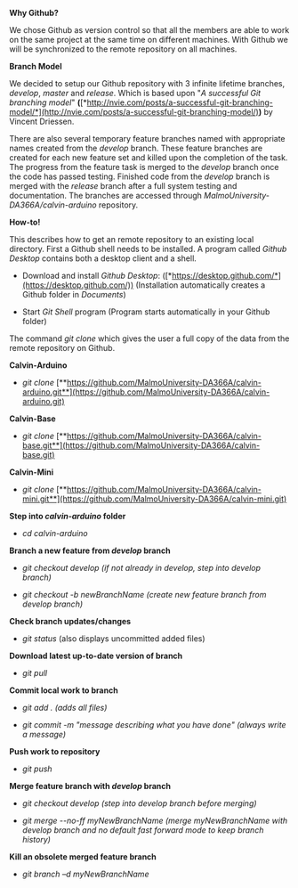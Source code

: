 **Why Github?**

We chose Github as version control so that all the members are able to
work on the same project at the same time on different machines. With
Github we will be synchronized to the remote repository on all machines.

**Branch Model**

We decided to setup our Github repository with 3 infinite lifetime
branches, *develop*, *master* and *release*. Which is based upon "*A
successful Git branching model*"
**(**[*http://nvie.com/posts/a-successful-git-branching-model/*](http://nvie.com/posts/a-successful-git-branching-model/)**)**
by Vincent Driessen.

There are also several temporary feature branches named with appropriate
names created from the *develop* branch. These feature branches are
created for each new feature set and killed upon the completion of the
task. The progress from the feature task is merged to the *develop*
branch once the code has passed testing. Finished code from the
*develop* branch is merged with the *release* branch after a full system
testing and documentation. The branches are accessed through
*MalmoUniversity-DA366A/calvin-arduino* repository.

**How-to!**

This describes how to get an remote repository to an existing local
directory. First a Github shell needs to be installed. A program called
*Github Desktop* contains both a desktop client and a shell.

-   Download and install *Github Desktop*:
    ([*https://desktop.github.com/*](https://desktop.github.com/))
    (Installation automatically creates a Github folder in *Documents*)

-   Start *Git Shell* program (Program starts automatically in your
    Github folder)

The command *git clone* which gives the user a full copy of the data
from the remote repository on Github.

**Calvin-Arduino**

-   *git clone*
    [**https://github.com/MalmoUniversity-DA366A/calvin-arduino.git**](https://github.com/MalmoUniversity-DA366A/calvin-arduino.git)

**Calvin-Base**

-   *git clone*
    [**https://github.com/MalmoUniversity-DA366A/calvin-base.git**](https://github.com/MalmoUniversity-DA366A/calvin-base.git)

**Calvin-Mini**

-   *git clone*
    [**https://github.com/MalmoUniversity-DA366A/calvin-mini.git**](https://github.com/MalmoUniversity-DA366A/calvin-mini.git)

**Step into *calvin-arduino* folder**

-   *cd calvin-arduino*

**Branch a new feature from *develop* branch**

-   *git checkout develop (if not already in develop, step into
    develop branch)*

-   *git checkout -b newBranchName (create new feature branch from
    develop branch)*

**Check branch updates/changes**

-   *git status* (also displays uncommitted added files)

**Download latest up-to-date version of branch**

-   *git pull*

**Commit local work to branch**

-   *git add . (adds all files)*

-   *git commit -m "message describing what you have done" (*always
    write a message*)*

**Push work to repository**

-   *git push*

**Merge feature branch with *develop* branch**

-   *git checkout develop (step into develop branch before merging)*

-   *git merge --no-ff* *myNewBranchName (*merge *myNewBranchName* with
    *develop* branch and no default fast forward mode to keep branch
    history*)*

**Kill an obsolete merged feature branch**

-   *git branch –d myNewBranchName*
